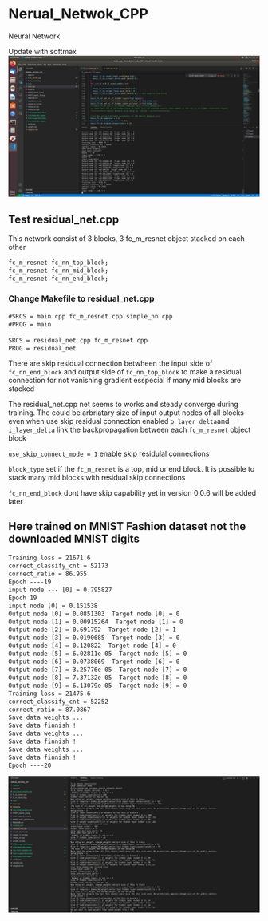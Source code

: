 # Nerual_Netwok_CPP
Neural Network

Update with softmax
![](MNIST_with_softmax.png)

## Test residual_net.cpp
This network consist of 3 blocks, 3 fc_m_resnet object stacked on each other

    fc_m_resnet fc_nn_top_block;
    fc_m_resnet fc_nn_mid_block;
    fc_m_resnet fc_nn_end_block;

### Change Makefile to residual_net.cpp

    #SRCS = main.cpp fc_m_resnet.cpp simple_nn.cpp
    #PROG = main

    SRCS = residual_net.cpp fc_m_resnet.cpp 
    PROG = residual_net


 There are skip residual connection betwheen the input side of `fc_nn_end_block` and output side of `fc_nn_top_block` 
 to make a residual connection for not vanishing gradient esspecial if many mid blocks are stacked 
 
 The residual_net.cpp net seems to works and steady converge during training.
 The could be arbriatary size of input output nodes of all blocks even when use skip residual connection enabled
 `o_layer_delta`and `i_layer_delta` link the backpropagation between each `fc_m_resnet` object block 
 
 `use_skip_connect_mode = 1` enable skip residulal connections
 
 `block_type` set if the `fc_m_resnet` is a top, mid or end block. It is possible to stack many mid blocks with residual skip connections
 
 `fc_nn_end_block` dont have skip capability yet in version 0.0.6 will be added later 
 
 ## Here trained on MNIST Fashion dataset not the downloaded MNIST digits 
 
    Training loss = 21671.6
    correct_classify_cnt = 52173
    correct_ratio = 86.955
    Epoch ----19
    input node --- [0] = 0.795827
    Epoch 19
    input node [0] = 0.151538
    Output node [0] = 0.0851303  Target node [0] = 0
    Output node [1] = 0.00915264  Target node [1] = 0
    Output node [2] = 0.691792  Target node [2] = 1
    Output node [3] = 0.0190685  Target node [3] = 0
    Output node [4] = 0.120822  Target node [4] = 0
    Output node [5] = 6.02811e-05  Target node [5] = 0
    Output node [6] = 0.0738069  Target node [6] = 0
    Output node [7] = 3.25776e-05  Target node [7] = 0
    Output node [8] = 7.37132e-05  Target node [8] = 0
    Output node [9] = 6.13079e-05  Target node [9] = 0
    Training loss = 21475.6
    correct_classify_cnt = 52252
    correct_ratio = 87.0867
    Save data weights ...
    Save data finnish !
    Save data weights ...
    Save data finnish !
    Save data weights ...
    Save data finnish !
    Epoch ----20

![](residual_net_7_layer_in_total_c.png)

